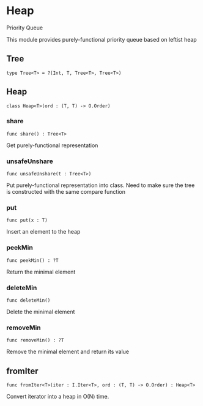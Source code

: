 # Heap

Priority Queue

This module provides purely-functional priority queue based on leftist heap

## Tree

``` motoko
type Tree<T> = ?(Int, T, Tree<T>, Tree<T>)
```

## Heap

``` motoko
class Heap<T>(ord : (T, T) -> O.Order)
```

### share

``` motoko
func share() : Tree<T>
```

Get purely-functional representation

### unsafeUnshare

``` motoko
func unsafeUnshare(t : Tree<T>)
```

Put purely-functional representation into class. Need to make sure the tree is constructed with the same compare function

### put

``` motoko
func put(x : T)
```

Insert an element to the heap

### peekMin

``` motoko
func peekMin() : ?T
```

Return the minimal element

### deleteMin

``` motoko
func deleteMin()
```

Delete the minimal element

### removeMin

``` motoko
func removeMin() : ?T
```

Remove the minimal element and return its value

## fromIter

``` motoko
func fromIter<T>(iter : I.Iter<T>, ord : (T, T) -> O.Order) : Heap<T>
```

Convert iterator into a heap in O(N) time.
